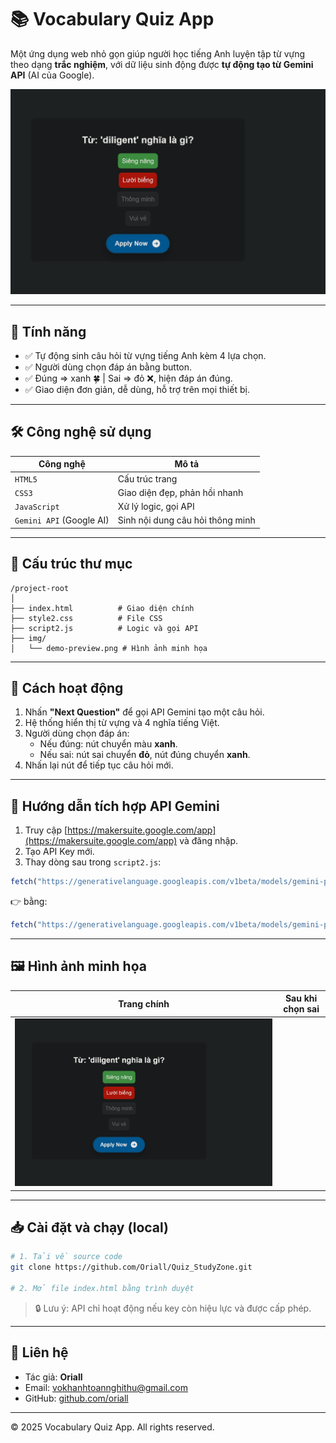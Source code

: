 # 📚 Vocabulary Quiz App

Một ứng dụng web nhỏ gọn giúp người học tiếng Anh luyện tập từ vựng theo dạng **trắc nghiệm**, với dữ liệu sinh động được **tự động tạo từ Gemini API** (AI của Google).

![Preview](./img/anh_minh_hoa.png)

---

## 🚀 Tính năng

- ✅ Tự động sinh câu hỏi từ vựng tiếng Anh kèm 4 lựa chọn.
- ✅ Người dùng chọn đáp án bằng button.
- ✅ Đúng => xanh 🍀 | Sai => đỏ ❌, hiện đáp án đúng.
- ✅ Giao diện đơn giản, dễ dùng, hỗ trợ trên mọi thiết bị.

---

## 🛠 Công nghệ sử dụng

| Công nghệ | Mô tả |
|----------|-------|
| `HTML5`  | Cấu trúc trang |
| `CSS3`   | Giao diện đẹp, phản hồi nhanh |
| `JavaScript` | Xử lý logic, gọi API |
| `Gemini API` (Google AI) | Sinh nội dung câu hỏi thông minh |

---

## 📂 Cấu trúc thư mục

```
/project-root
│
├── index.html          # Giao diện chính
├── style2.css          # File CSS
├── script2.js          # Logic và gọi API
├── img/
│   └── demo-preview.png # Hình ảnh minh họa
```

---

## 🧠 Cách hoạt động

1. Nhấn **"Next Question"** để gọi API Gemini tạo một câu hỏi.
2. Hệ thống hiển thị từ vựng và 4 nghĩa tiếng Việt.
3. Người dùng chọn đáp án:
   - Nếu đúng: nút chuyển màu **xanh**.
   - Nếu sai: nút sai chuyển **đỏ**, nút đúng chuyển **xanh**.
4. Nhấn lại nút để tiếp tục câu hỏi mới.

---

## 🔑 Hướng dẫn tích hợp API Gemini

1. Truy cập [https://makersuite.google.com/app](https://makersuite.google.com/app) và đăng nhập.
2. Tạo API Key mới.
3. Thay dòng sau trong `script2.js`:

```js
fetch("https://generativelanguage.googleapis.com/v1beta/models/gemini-pro:generateContent?key=999999", {
```

👉 bằng:

```js
fetch("https://generativelanguage.googleapis.com/v1beta/models/gemini-pro:generateContent?key=YOUR_API_KEY", {
```

---

## 🖼 Hình ảnh minh họa

| Trang chính | Sau khi chọn sai |
|-------------|------------------|
| ![Quiz](./img/anh_minh_hoa.png) | |

---

## 📥 Cài đặt và chạy (local)

```bash
# 1. Tải về source code
git clone https://github.com/Oriall/Quiz_StudyZone.git

# 2. Mở file index.html bằng trình duyệt
```

> 🔒 Lưu ý: API chỉ hoạt động nếu key còn hiệu lực và được cấp phép.

---

## 📩 Liên hệ

- Tác giả: **Oriall**
- Email: [vokhanhtoannghithu@gmail.com](mailto:vokhanhtoannghithu@gmail.com)
- GitHub: [github.com/oriall](https://github.com/Oriall)

---

© 2025 Vocabulary Quiz App. All rights reserved.
